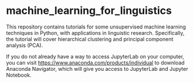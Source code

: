 # machine_learning_for_linguistics
This repository contains tutorials for some unsupervised machine learning techniques in Python, with applications in linguistic research. Specifically, the tutorial will cover hierarchical clustering and principal component analysis (PCA).

If you do not already have a way to access JupyterLab on your computer, you can visit <https://www.anaconda.com/products/individual> to download Anaconda Navigator, which will give you access to JupyterLab and Jupyter Notebook.
